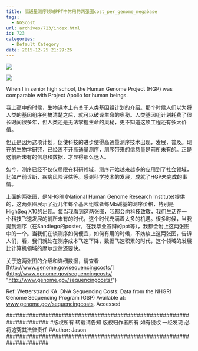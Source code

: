 ```yaml
---
title: 高通量测序领域PPT中常用的两张图cost_per_genome_megabase
tags:
  - NGScost
url: archives/723/index.html
id: 723
categories:
  - Default Category
date: 2015-12-25 21:29:26
---
```


![](/wp/f4w/2020/2015-12-25-cost_per_megabase_oct2015.jpg) 

![](/wp/f4w/2020/2015-12-25-cost_per_genome_oct2015.jpg)  


When I in senior high school, the Human Genome Project (HGP) was comparable with Project Apollo for human beings.

我上高中的时候，生物课本上有关于人类基因组计划的介绍。那个时候人们以为将人类的基因组序列搞清楚之后，就可以破译生命的奥秘。人类基因组计划耗费了很长时间很多年，但人类还是无法掌握生命的奥秘，更不知道这项工程还有多大价值。

但正是因为这项计划，促使科技的进步使得高通量测序技术出现，发展，普及。现在的生物学研究，已经离不开高通量测序，测序带来的信息量是前所未有的。正是这前所未有的信息和数据，才显得那么迷人。
<!--more-->

如今，测序已经不仅仅局限在科研领域，测序开始越来越多的应用到了社会领域，比如产前诊断，疾病风险评估等。感谢科学技术的发展，成就了HGP未完成的事情。

上面的两张图，是NHGRI (National Human Genome Research Institute)提供的，这两张图展示了近几年每个基因组或者每Mb碱基的测序价格，特别是HighSeq X10的出现。每当我看到这两张图，我都会向科技致敬，我们生活在一个科技飞速发展的前所未有的时代，这个时代充满着太多的机遇。很多时候，当我提到测序（在Sandiego的poster，在我毕业答辩的ppt等），我都会附上这两张图中的一个。当我们在谈测序如何便宜，如何有用的时候，不妨放上这两张图，告诉人们，看，我们就处在测序成本飞速下降，数据飞速积累的时代，这个领域的发展比计算机领域的摩尔定律还要快。

关于这两张图的介绍和详细数据，请查看[http://www.genome.gov/sequencingcosts/](http://www.genome.gov/sequencingcosts/ "http://www.genome.gov/sequencingcosts/")

Ref:
Wetterstrand KA. DNA Sequencing Costs: Data from the NHGRI Genome Sequencing Program (GSP) Available at: www.genome.gov/sequencingcosts. Accessed

\#####################################################################
\#版权所有 转载请告知 版权归作者所有 如有侵权 一经发现 必将追究其法律责任
\#Author: Jason
\#####################################################################